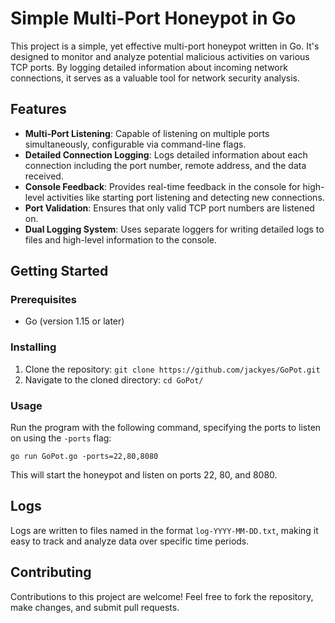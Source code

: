# Simple Multi-Port Honeypot in Go

This project is a simple, yet effective multi-port honeypot written in Go. It's designed to monitor and analyze potential malicious activities on various TCP ports. By logging detailed information about incoming network connections, it serves as a valuable tool for network security analysis.

## Features

- **Multi-Port Listening**: Capable of listening on multiple ports simultaneously, configurable via command-line flags.
- **Detailed Connection Logging**: Logs detailed information about each connection including the port number, remote address, and the data received.
- **Console Feedback**: Provides real-time feedback in the console for high-level activities like starting port listening and detecting new connections.
- **Port Validation**: Ensures that only valid TCP port numbers are listened on.
- **Dual Logging System**: Uses separate loggers for writing detailed logs to files and high-level information to the console.

## Getting Started

### Prerequisites

- Go (version 1.15 or later)

### Installing

1. Clone the repository:
   ```git clone https://github.com/jackyes/GoPot.git```
2. Navigate to the cloned directory:
   ```cd GoPot/```
   
### Usage

Run the program with the following command, specifying the ports to listen on using the `-ports` flag:

```go run GoPot.go -ports=22,80,8080```


This will start the honeypot and listen on ports 22, 80, and 8080.

## Logs

Logs are written to files named in the format `log-YYYY-MM-DD.txt`, making it easy to track and analyze data over specific time periods.

## Contributing

Contributions to this project are welcome! Feel free to fork the repository, make changes, and submit pull requests.

